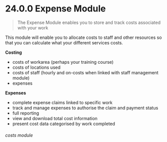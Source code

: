 # 24.0.0    Expense Module

> The Expense Module enables you to store and track costs associated with your work

This module will enable you to allocate costs to staff and other resources so that you can calculate what your different services costs.

**Costing**

- costs of workarea (perhaps your training course)
- costs of locations used
- costs of staff (hourly and on-costs when linked with staff management module)
- expenses

**Expenses**

- complete expense claims linked to specific work
- track and manage expenses to authorise the claim and payment status
- full reporting
- view and download total cost information
- present cost data categorised by work completed

###### costs module

